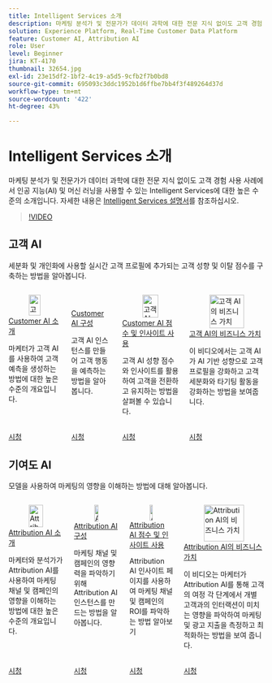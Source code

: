 ```yaml
---
title: Intelligent Services 소개
description: 마케팅 분석가 및 전문가가 데이터 과학에 대한 전문 지식 없이도 고객 경험 사용 사례에서 인공 지능(AI) 및 머신 러닝을 사용할 수 있는 인텔리전트 서비스에 대한 높은 수준의 소개입니다.
solution: Experience Platform, Real-Time Customer Data Platform
feature: Customer AI, Attribution AI
role: User
level: Beginner
jira: KT-4170
thumbnail: 32654.jpg
exl-id: 23e15df2-1bf2-4c19-a5d5-9cfb2f7b0bd8
source-git-commit: 695093c3ddc1952b1d6ffbe7bb4f3f489264d37d
workflow-type: tm+mt
source-wordcount: '422'
ht-degree: 43%

---
```


# Intelligent Services 소개

마케팅 분석가 및 전문가가 데이터 과학에 대한 전문 지식 없이도 고객 경험 사용 사례에서 인공 지능(AI) 및 머신 러닝을 사용할 수 있는 Intelligent Services에 대한 높은 수준의 소개입니다. 자세한 내용은 [Intelligent Services 설명서](https://experienceleague.adobe.com/docs/experience-platform/intelligent-services/home.html?lang=ko)를 참조하십시오.

>[!VIDEO](https://video.tv.adobe.com/v/32654?learn=on&enablevpops)

## 고객 AI

세분화 및 개인화에 사용할 실시간 고객 프로필에 추가되는 고객 성향 및 이탈 점수를 구축하는 방법을 알아봅니다.

<!-- CARDS
{cta=Watch}
* introduction-to-customer-ai.md
* configure-customer-ai.md
* use-customer-ai-scores-and-insights.md
* business-value-of-customer-ai.md
-->
<!-- START CARDS HTML - DO NOT MODIFY BY HAND -->
<div class="columns">
    <div class="column is-half-tablet is-half-desktop is-one-third-widescreen" aria-label="Introduction to Customer AI">
        <div class="card" style="height: 100%; display: flex; flex-direction: column; height: 100%;">
            <div class="card-image">
                <figure class="image x-is-16by9">
                    <a href="introduction-to-customer-ai.md" title="고객 AI 소개" target="_blank" rel="referrer">
                        <img class="is-bordered-r-small" src="https://video.tv.adobe.com/v/32664?format=jpeg&nocache=1740250112240" alt="고객 AI 소개"
                             style="width: 100%; aspect-ratio: 16 / 9; object-fit: cover; overflow: hidden; display: block; margin: auto;">
                    </a>
                </figure>
            </div>
            <div class="card-content is-padded-small" style="display: flex; flex-direction: column; flex-grow: 1; justify-content: space-between;">
                <div class="top-card-content">
                    <p class="headline is-size-6 has-text-weight-bold">
                        <a href="introduction-to-customer-ai.md" target="_blank" rel="referrer" title="고객 AI 소개">Customer AI 소개</a>
                    </p>
                    <p class="is-size-6">마케터가 고객 AI를 사용하여 고객 예측을 생성하는 방법에 대한 높은 수준의 개요입니다.</p>
                </div>
                <a href="introduction-to-customer-ai.md" target="_blank" rel="referrer" class="spectrum-Button spectrum-Button--outline spectrum-Button--primary spectrum-Button--sizeM" style="align-self: flex-start; margin-top: 1rem;">
                    <span class="spectrum-Button-label has-no-wrap has-text-weight-bold">시청</span>
                </a>
            </div>
        </div>
    </div>
    <div class="column is-half-tablet is-half-desktop is-one-third-widescreen" aria-label="Configure Customer AI">
        <div class="card" style="height: 100%; display: flex; flex-direction: column; height: 100%;">
            <div class="card-image">
                <figure class="image x-is-16by9">
                    <a href="configure-customer-ai.md" title="고객 AI 구성" target="_blank" rel="referrer">
                        <img class="is-bordered-r-small" src="https://video.tv.adobe.com/v/32665?format=jpeg&nocache=1740250112226" alt="고객 AI 구성"
                             style="width: 100%; aspect-ratio: 16 / 9; object-fit: cover; overflow: hidden; display: block; margin: auto;">
                    </a>
                </figure>
            </div>
            <div class="card-content is-padded-small" style="display: flex; flex-direction: column; flex-grow: 1; justify-content: space-between;">
                <div class="top-card-content">
                    <p class="headline is-size-6 has-text-weight-bold">
                        <a href="configure-customer-ai.md" target="_blank" rel="referrer" title="고객 AI 구성">Customer AI 구성</a>
                    </p>
                    <p class="is-size-6">고객 AI 인스턴스를 만들어 고객 행동을 예측하는 방법을 알아봅니다.</p>
                </div>
                <a href="configure-customer-ai.md" target="_blank" rel="referrer" class="spectrum-Button spectrum-Button--outline spectrum-Button--primary spectrum-Button--sizeM" style="align-self: flex-start; margin-top: 1rem;">
                    <span class="spectrum-Button-label has-no-wrap has-text-weight-bold">시청</span>
                </a>
            </div>
        </div>
    </div>
    <div class="column is-half-tablet is-half-desktop is-one-third-widescreen" aria-label="Use Customer AI Scores and Insights">
        <div class="card" style="height: 100%; display: flex; flex-direction: column; height: 100%;">
            <div class="card-image">
                <figure class="image x-is-16by9">
                    <a href="use-customer-ai-scores-and-insights.md" title="고객 AI 스코어 및 인사이트 사용" target="_blank" rel="referrer">
                        <img class="is-bordered-r-small" src="https://video.tv.adobe.com/v/32666?format=jpeg&nocache=1740250112262" alt="고객 AI 스코어 및 인사이트 사용"
                             style="width: 100%; aspect-ratio: 16 / 9; object-fit: cover; overflow: hidden; display: block; margin: auto;">
                    </a>
                </figure>
            </div>
            <div class="card-content is-padded-small" style="display: flex; flex-direction: column; flex-grow: 1; justify-content: space-between;">
                <div class="top-card-content">
                    <p class="headline is-size-6 has-text-weight-bold">
                        <a href="use-customer-ai-scores-and-insights.md" target="_blank" rel="referrer" title="고객 AI 스코어 및 인사이트 사용">Customer AI 점수 및 인사이트 사용</a>
                    </p>
                    <p class="is-size-6">고객 AI 성향 점수와 인사이트를 활용하여 고객을 전환하고 유지하는 방법을 살펴볼 수 있습니다.</p>
                </div>
                <a href="use-customer-ai-scores-and-insights.md" target="_blank" rel="referrer" class="spectrum-Button spectrum-Button--outline spectrum-Button--primary spectrum-Button--sizeM" style="align-self: flex-start; margin-top: 1rem;">
                    <span class="spectrum-Button-label has-no-wrap has-text-weight-bold">시청</span>
                </a>
            </div>
        </div>
    </div>
    <div class="column is-half-tablet is-half-desktop is-one-third-widescreen" aria-label="Business Value of Customer AI">
        <div class="card" style="height: 100%; display: flex; flex-direction: column; height: 100%;">
            <div class="card-image">
                <figure class="image x-is-16by9">
                    <a href="business-value-of-customer-ai.md" title="고객 AI의 비즈니스 가치" target="_blank" rel="referrer">
                        <img class="is-bordered-r-small" src="https://video.tv.adobe.com/v/40374?format=jpeg&nocache=1740250112251" alt="고객 AI의 비즈니스 가치"
                             style="width: 100%; aspect-ratio: 16 / 9; object-fit: cover; overflow: hidden; display: block; margin: auto;">
                    </a>
                </figure>
            </div>
            <div class="card-content is-padded-small" style="display: flex; flex-direction: column; flex-grow: 1; justify-content: space-between;">
                <div class="top-card-content">
                    <p class="headline is-size-6 has-text-weight-bold">
                        <a href="business-value-of-customer-ai.md" target="_blank" rel="referrer" title="고객 AI의 비즈니스 가치">고객 AI의 비즈니스 가치</a>
                    </p>
                    <p class="is-size-6">이 비디오에서는 고객 AI가 AI 기반 성향으로 고객 프로필을 강화하고 고객 세분화와 타기팅 활동을 강화하는 방법을 보여줍니다.</p>
                </div>
                <a href="business-value-of-customer-ai.md" target="_blank" rel="referrer" class="spectrum-Button spectrum-Button--outline spectrum-Button--primary spectrum-Button--sizeM" style="align-self: flex-start; margin-top: 1rem;">
                    <span class="spectrum-Button-label has-no-wrap has-text-weight-bold">시청</span>
                </a>
            </div>
        </div>
    </div>
</div>
<!-- END CARDS HTML - DO NOT MODIFY BY HAND -->

## 기여도 AI

모델을 사용하여 마케팅의 영향을 이해하는 방법에 대해 알아봅니다.

<!-- CARDS
{cta=Watch}
* introduction-to-attribution-ai.md
* configure-attribution-ai.md
* use-attribution-ai-scores-and-insights.md
* business-value-of-attribution-ai.md
-->
<!-- START CARDS HTML - DO NOT MODIFY BY HAND -->
<div class="columns">
    <div class="column is-half-tablet is-half-desktop is-one-third-widescreen" aria-label="Introduction to Attribution AI">
        <div class="card" style="height: 100%; display: flex; flex-direction: column; height: 100%;">
            <div class="card-image">
                <figure class="image x-is-16by9">
                    <a href="introduction-to-attribution-ai.md" title="Attribution AI 소개" target="_blank" rel="referrer">
                        <img class="is-bordered-r-small" src="https://video.tv.adobe.com/v/32667?format=jpeg&nocache=1740250113366" alt="Attribution AI 소개"
                             style="width: 100%; aspect-ratio: 16 / 9; object-fit: cover; overflow: hidden; display: block; margin: auto;">
                    </a>
                </figure>
            </div>
            <div class="card-content is-padded-small" style="display: flex; flex-direction: column; flex-grow: 1; justify-content: space-between;">
                <div class="top-card-content">
                    <p class="headline is-size-6 has-text-weight-bold">
                        <a href="introduction-to-attribution-ai.md" target="_blank" rel="referrer" title="Attribution AI 소개">Attribution AI 소개</a>
                    </p>
                    <p class="is-size-6">마케터와 분석가가 Attribution AI를 사용하여 마케팅 채널 및 캠페인의 영향을 이해하는 방법에 대한 높은 수준의 개요입니다.</p>
                </div>
                <a href="introduction-to-attribution-ai.md" target="_blank" rel="referrer" class="spectrum-Button spectrum-Button--outline spectrum-Button--primary spectrum-Button--sizeM" style="align-self: flex-start; margin-top: 1rem;">
                    <span class="spectrum-Button-label has-no-wrap has-text-weight-bold">시청</span>
                </a>
            </div>
        </div>
    </div>
    <div class="column is-half-tablet is-half-desktop is-one-third-widescreen" aria-label="Configure Attribution AI">
        <div class="card" style="height: 100%; display: flex; flex-direction: column; height: 100%;">
            <div class="card-image">
                <figure class="image x-is-16by9">
                    <a href="configure-attribution-ai.md" title="Attribution AI 구성" target="_blank" rel="referrer">
                        <img class="is-bordered-r-small" src="https://video.tv.adobe.com/v/32668?format=jpeg&nocache=1740250113378" alt="Attribution AI 구성"
                             style="width: 100%; aspect-ratio: 16 / 9; object-fit: cover; overflow: hidden; display: block; margin: auto;">
                    </a>
                </figure>
            </div>
            <div class="card-content is-padded-small" style="display: flex; flex-direction: column; flex-grow: 1; justify-content: space-between;">
                <div class="top-card-content">
                    <p class="headline is-size-6 has-text-weight-bold">
                        <a href="configure-attribution-ai.md" target="_blank" rel="referrer" title="Attribution AI 구성">Attribution AI 구성</a>
                    </p>
                    <p class="is-size-6">마케팅 채널 및 캠페인의 영향력을 파악하기 위해 Attribution AI 인스턴스를 만드는 방법을 알아봅니다.</p>
                </div>
                <a href="configure-attribution-ai.md" target="_blank" rel="referrer" class="spectrum-Button spectrum-Button--outline spectrum-Button--primary spectrum-Button--sizeM" style="align-self: flex-start; margin-top: 1rem;">
                    <span class="spectrum-Button-label has-no-wrap has-text-weight-bold">시청</span>
                </a>
            </div>
        </div>
    </div>
    <div class="column is-half-tablet is-half-desktop is-one-third-widescreen" aria-label="Use Attribution AI Scores and Insights">
        <div class="card" style="height: 100%; display: flex; flex-direction: column; height: 100%;">
            <div class="card-image">
                <figure class="image x-is-16by9">
                    <a href="use-attribution-ai-scores-and-insights.md" title="Attribution AI 스코어 및 인사이트 사용" target="_blank" rel="referrer">
                        <img class="is-bordered-r-small" src="https://video.tv.adobe.com/v/32669?format=jpeg&nocache=1740250113402" alt="Attribution AI 스코어 및 인사이트 사용"
                             style="width: 100%; aspect-ratio: 16 / 9; object-fit: cover; overflow: hidden; display: block; margin: auto;">
                    </a>
                </figure>
            </div>
            <div class="card-content is-padded-small" style="display: flex; flex-direction: column; flex-grow: 1; justify-content: space-between;">
                <div class="top-card-content">
                    <p class="headline is-size-6 has-text-weight-bold">
                        <a href="use-attribution-ai-scores-and-insights.md" target="_blank" rel="referrer" title="Attribution AI 스코어 및 인사이트 사용">Attribution AI 점수 및 인사이트 사용</a>
                    </p>
                    <p class="is-size-6">Attribution AI 인사이트 페이지를 사용하여 마케팅 채널 및 캠페인의 ROI를 파악하는 방법 알아보기</p>
                </div>
                <a href="use-attribution-ai-scores-and-insights.md" target="_blank" rel="referrer" class="spectrum-Button spectrum-Button--outline spectrum-Button--primary spectrum-Button--sizeM" style="align-self: flex-start; margin-top: 1rem;">
                    <span class="spectrum-Button-label has-no-wrap has-text-weight-bold">시청</span>
                </a>
            </div>
        </div>
    </div>
    <div class="column is-half-tablet is-half-desktop is-one-third-widescreen" aria-label="Business Value of Attribution AI">
        <div class="card" style="height: 100%; display: flex; flex-direction: column; height: 100%;">
            <div class="card-image">
                <figure class="image x-is-16by9">
                    <a href="business-value-of-attribution-ai.md" title="Attribution AI의 비즈니스 가치" target="_blank" rel="referrer">
                        <img class="is-bordered-r-small" src="https://video.tv.adobe.com/v/40375?format=jpeg&nocache=1740250113390" alt="Attribution AI의 비즈니스 가치"
                             style="width: 100%; aspect-ratio: 16 / 9; object-fit: cover; overflow: hidden; display: block; margin: auto;">
                    </a>
                </figure>
            </div>
            <div class="card-content is-padded-small" style="display: flex; flex-direction: column; flex-grow: 1; justify-content: space-between;">
                <div class="top-card-content">
                    <p class="headline is-size-6 has-text-weight-bold">
                        <a href="business-value-of-attribution-ai.md" target="_blank" rel="referrer" title="Attribution AI의 비즈니스 가치">Attribution AI의 비즈니스 가치</a>
                    </p>
                    <p class="is-size-6">이 비디오는 마케터가 Attribution AI를 통해 고객의 여정 각 단계에서 개별 고객과의 인터랙션이 미치는 영향을 파악하여 마케팅 및 광고 지출을 측정하고 최적화하는 방법을 보여 줍니다.</p>
                </div>
                <a href="business-value-of-attribution-ai.md" target="_blank" rel="referrer" class="spectrum-Button spectrum-Button--outline spectrum-Button--primary spectrum-Button--sizeM" style="align-self: flex-start; margin-top: 1rem;">
                    <span class="spectrum-Button-label has-no-wrap has-text-weight-bold">시청</span>
                </a>
            </div>
        </div>
    </div>
</div>
<!-- END CARDS HTML - DO NOT MODIFY BY HAND -->
